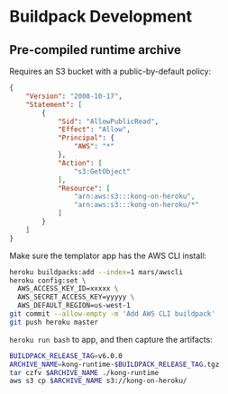 # Buildpack Development

## Pre-compiled runtime archive

Requires an S3 bucket with a public-by-default policy:

```json
{
    "Version": "2008-10-17",
    "Statement": [
        {
            "Sid": "AllowPublicRead",
            "Effect": "Allow",
            "Principal": {
                "AWS": "*"
            },
            "Action": [
                "s3:GetObject"
            ],
            "Resource": [
                "arn:aws:s3:::kong-on-heroku",
                "arn:aws:s3:::kong-on-heroku/*"
            ]
        }
    ]
}
```

Make sure the templator app has the AWS CLI install:

```bash
heroku buildpacks:add --index=1 mars/awscli
heroku config:set \
  AWS_ACCESS_KEY_ID=xxxxx \
  AWS_SECRET_ACCESS_KEY=yyyyy \
  AWS_DEFAULT_REGION=us-west-1
git commit --allow-empty -m 'Add AWS CLI buildpack'
git push heroku master
```

`heroku run bash` to app, and then capture the artifacts:

```bash
BUILDPACK_RELEASE_TAG=v6.0.0
ARCHIVE_NAME=kong-runtime-$BUILDPACK_RELEASE_TAG.tgz
tar czfv $ARCHIVE_NAME ./kong-runtime
aws s3 cp $ARCHIVE_NAME s3://kong-on-heroku/
```
